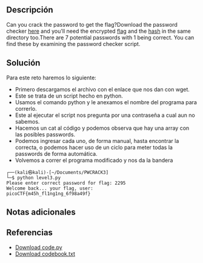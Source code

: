 ## **Descripción**
Can you crack the password to get the flag?Download the password checker [here](https://artifacts.picoctf.net/c/18/level3.py) and you'll need the encrypted [flag](https://artifacts.picoctf.net/c/18/level3.flag.txt.enc) and the [hash](https://artifacts.picoctf.net/c/18/level3.hash.bin) in the same directory too.There are 7 potential passwords with 1 being correct. You can find these by examining the password checker script.
## **Solución** 
Para este reto haremos lo siguiente:
- Primero descargamos el archivo con el enlace que nos dan con wget.
- Este se trata de un script hecho en python.
- Usamos el comando python y le anexamos el nombre del programa para correrlo.
- Este al ejecutar el script nos pregunta por una contraseña a cual aun no sabemos.
- Hacemos un cat al código y podemos observa que hay una array con las posibles passwords.
- Podemos ingresar cada uno, de forma manual, hasta encontrar la correcta, o podemos hacer uso de un ciclo para meter todas la passwords de forma automática.
- Volvemos a correr el programa modificado y nos da la bandera

```
┌──(kali㉿kali)-[~/Documents/PWCRACK3]
└─$ python level3.py
Please enter correct password for flag: 2295
Welcome back... your flag, user:
picoCTF{m45h_fl1ng1ng_6f98a49f}

```

## **Notas adicionales**
## **Referencias**
- [Download code.py](https://artifacts.picoctf.net/c/1/code.py)
- [Download codebook.txt](https://artifacts.picoctf.net/c/1/codebook.txt)